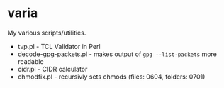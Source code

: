 # varia
My various scripts/utilities.

- tvp.pl - TCL Validator in Perl
- decode-gpg-packets.pl - makes output of `gpg --list-packets` more readable
- cidr.pl - CIDR calculator
- chmodfix.pl - recursivly sets chmods (files: 0604, folders: 0701)
